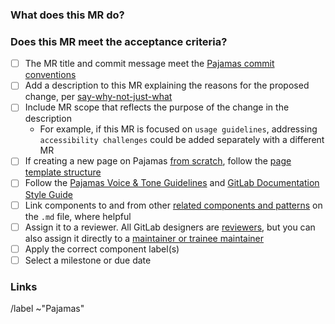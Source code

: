 <!-- Additional information about contributing to Pajamas is located at https://design.gitlab.com/contribute/get-started -->

### What does this MR do?

<!-- What is the problem that this change solves? What changes are part of the scope of this MR, and what changes are out of scope? -->

### Does this MR meet the acceptance criteria?

- [ ] The MR title and commit message meet the [Pajamas commit conventions][commits]
- [ ] Add a description to this MR explaining the reasons for the proposed change, per [say-why-not-just-what][transparency]
- [ ] Include MR scope that reflects the purpose of the change in the description
  - For example, if this MR is focused on `usage guidelines`, addressing `accessibility challenges` could be added separately with a different MR
- [ ] If creating a new page on Pajamas [from scratch][writing-documentation], follow the [page template structure][page-template]
- [ ] Follow the [Pajamas Voice & Tone Guidelines][voice-and-tone] and [GitLab Documentation Style Guide][style-guide]
- [ ] Link components to and from other [related components and patterns][related] on the `.md` file, where helpful
- [ ] Assign it to a reviewer. All GitLab designers are [reviewers][design-reviewer], but you can also assign it directly to a [maintainer or trainee maintainer][pajamas-assignments]
- [ ] Apply the correct component label(s)
- [ ] Select a milestone or due date

### Links

<!-- Link related issues below. Insert the issue link or reference after the word "Closes" if merging this should automatically close it. -->

<!-- Do not edit or remove the lines below -->

/label ~"Pajamas"

[commits]: https://gitlab.com/gitlab-org/gitlab-services/design.gitlab.com/-/blob/master/doc/commits.md
[transparency]: https://about.gitlab.com/handbook/values/#say-why-not-just-what
[writing-documentation]: https://gitlab.com/gitlab-org/gitlab-services/design.gitlab.com#writing-component-documentation
[page-template]: https://gitlab.com/gitlab-org/gitlab-services/design.gitlab.com/-/blob/master/pages/components/template.md
[voice-and-tone]: https://design.gitlab.com/content/voice-tone
[style-guide]: https://docs.gitlab.com/ee/development/documentation/styleguide.html#language
[related]: https://gitlab.com/gitlab-org/gitlab-services/design.gitlab.com/-/blob/master/pages/components/template.md#L12
[design-reviewer]: https://about.gitlab.com/handbook/engineering/ux/pajamas-design-system/design-review/#reviewer
[pajamas-assignments]: https://about.gitlab.com/handbook/engineering/projects/#design.gitlab.com
